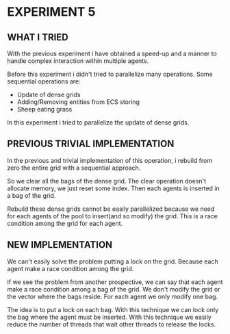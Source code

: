 # EXPERIMENT 5

## WHAT I TRIED
With the previous experiment i have obtained a speed-up and a manner to handle complex interaction within multiple agents.

Before this experiment i didn't tried to parallelize many operations.
Some sequential operations are:
- Update of dense grids
- Adding/Removing entities from ECS storing
- Sheep eating grass

In this experiment i tried to parallelize the update of dense grids. 

## PREVIOUS TRIVIAL IMPLEMENTATION
In the previous and trivial implementation of this operation, i rebuild from zero the entire grid with a sequential approach.

So we clear all the bags of the dense grid. The clear operation doesn't allocate memory, we just reset some index.
Then each agents is inserted in a bag of the grid. 

Rebuild these dense grids cannot be easily parallelized because we need for each agents of the pool to insert(and so modify) the grid. This is a race condition among the grid for each agent.

## NEW IMPLEMENTATION
We can't easily solve the problem putting a lock on the grid. Because each agent make a race condition among the grid.

If we see the problem from another prospective, we can say that each agent make a race condition among a bag of the grid. We don't modify the grid or the vector where the bags reside. For each agent we only modify one bag.

The idea is to put a lock on each bag. With this technique we can lock only the bag where the agent must be inserted. With this technique we easily reduce the number of threads that wait other threads to release the locks.